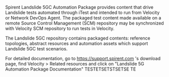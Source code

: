 Spirent Landslide 5GC Automation Package provides content that drive Landslide tests automated through iTest and intended to run from Velocity or Network DevOps Agent.
The packaged test content made available on a remote Source Control Management (SCM) repository may be synchronized with Velocity SCM repository to run tests in Velocity.

The Landslide 5GC repository contains packaged contents: reference topologies, abstract resources and automation assets which support Landslide 5GC test scenarios.

For detailed documentation, go to https://support.spirent.com 's download page, find Velocity > Related resources and click on "Landslide 5G Automation Package Documentation"
TESTETSETSTSETSE TE
